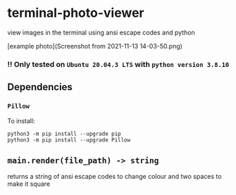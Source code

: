 # terminal-photo-viewer
view images in the terminal using ansi escape codes and python

[example photo](Screenshot from 2021-11-13 14-03-50.png)

### !! Only tested on `Ubuntu 20.04.3 LTS` with `python version 3.8.10`

## Dependencies
### `Pillow`
To install:
```
python3 -m pip install --upgrade pip
python3 -m pip install --upgrade Pillow
```


## `main.render(file_path) -> string`
returns a string of ansi escape codes to change colour and two spaces to make it square
